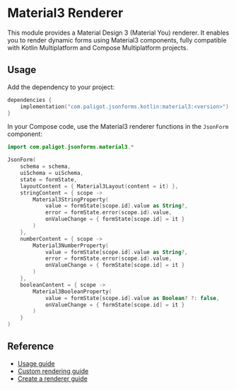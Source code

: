 # Material3 Renderer

This module provides a Material Design 3 (Material You) renderer. It enables you to render dynamic 
forms using Material3 components, fully compatible with Kotlin Multiplatform and Compose 
Multiplatform projects.

## Usage

Add the dependency to your project:

```kotlin
dependencies {
    implementation("com.paligot.jsonforms.kotlin:material3:<version>")
}
```

In your Compose code, use the Material3 renderer functions in the `JsonForm` component:

```kotlin
import com.paligot.jsonforms.material3.*

JsonForm(
    schema = schema,
    uiSchema = uiSchema,
    state = formState,
    layoutContent = { Material3Layout(content = it) },
    stringContent = { scope ->
        Material3StringProperty(
            value = formState[scope.id].value as String?,
            error = formState.error(scope.id).value,
            onValueChange = { formState[scope.id] = it }
        )
    },
    numberContent = { scope ->
        Material3NumberProperty(
            value = formState[scope.id].value as String?,
            error = formState.error(scope.id).value,
            onValueChange = { formState[scope.id] = it }
        )
    },
    booleanContent = { scope ->
        Material3BooleanProperty(
            value = formState[scope.id].value as Boolean? ?: false,
            onValueChange = { formState[scope.id] = it }
        )
    }
)
```

## Reference

- [Usage guide](../../docs/usage.md)
- [Custom rendering guide](../../docs/custom-rendering.md)
- [Create a renderer guide](../../docs/create-renderer.md)
